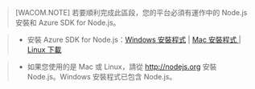 > [WACOM.NOTE] 
> 若要順利完成此區段，您的平台必須有運作中的 Node.js 安裝和 Azure SDK for Node.js。

> * 安裝 Azure SDK for Node.js：<a href="http://go.microsoft.com/fwlink/?LinkId=254279">Windows 安裝程式</a> | <a href="http://go.microsoft.com/fwlink/?LinkId=253471">Mac 安裝程式 </a> | <a href="http://go.microsoft.com/fwlink/?LinkId=253472">Linux 下載</a></li>

> * 如果您使用的是 Mac 或 Linux，請從 <a href="http://nodejs.org">http://nodejs.org</a> 安裝 Node.js。Windows 安裝程式已包含 Node.js。



[1]: http://go.microsoft.com/fwlink/?LinkId=254279
[2]: http://go.microsoft.com/fwlink/?LinkId=253471
[3]: http://go.microsoft.com/fwlink/?LinkId=253472
[4]: http://nodejs.org